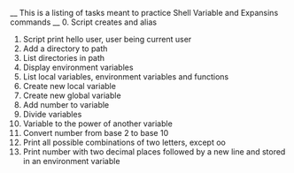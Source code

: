 __ This is a listing of tasks meant to practice  Shell Variable and Expansins commands __
0. Script creates and alias
1. Script print hello user, user being current user
2. Add a directory to path
3. List directories in path
4. Display environment variables
5. List local variables, environment variables and functions
6. Create new local variable
7. Create new global variable
8. Add number to variable
9. Divide variables
10. Variable to the power of another variable
11. Convert number from base 2 to base 10
12. Print all possible combinations of two letters, except oo
13. Print number with two decimal places followed by a new line and stored in an environment variable

